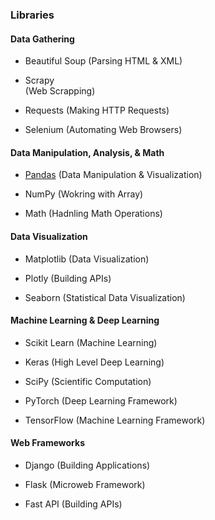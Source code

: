 ### Libraries

#### Data Gathering 
  - Beautiful Soup 
    (Parsing HTML & XML)
    
  - Scrapy  
    (Web Scrapping)
    
  - Requests 
    (Making HTTP Requests)
    
  - Selenium 
    (Automating Web Browsers)

#### Data Manipulation, Analysis, & Math
  - [Pandas](https://pandas.pydata.org/pandas-docs/stable/reference/io.html)
    (Data Manipulation & Visualization)
    
  - NumPy 
    (Wokring with Array)
    
  - Math 
    (Hadnling Math Operations)
  
#### Data Visualization 
  - Matplotlib 
    (Data Visualization)
    
  - Plotly 
    (Building APIs)
    
  - Seaborn 
    (Statistical Data Visualization)
  
#### Machine Learning & Deep Learning
  - Scikit Learn 
    (Machine Learning)
    
  - Keras 
    (High Level Deep Learning)
    
  - SciPy 
    (Scientific Computation)
    
  - PyTorch 
    (Deep Learning Framework)
    
  - TensorFlow 
    (Machine Learning Framework)
  
#### Web Frameworks
  - Django 
    (Building Applications)
    
  - Flask
    (Microweb Framework)
    
  - Fast API
    (Building APIs)
